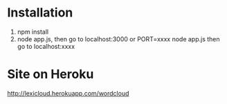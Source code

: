 # Installation
1. npm install
2. node app.js, then go to localhost:3000 or PORT=xxxx node app.js then go to localhost:xxxx

# Site on Heroku
http://lexicloud.herokuapp.com/wordcloud